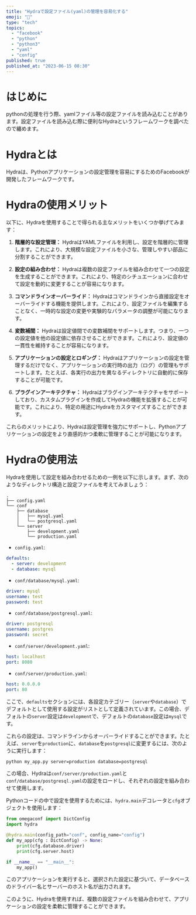 ```yaml
---
title: "Hydraで設定ファイル(yaml)の管理を容易化する"
emoji: "🐉"
type: "tech"
topics:
  - "facebook"
  - "python"
  - "python3"
  - "yaml"
  - "config"
published: true
published_at: "2023-06-15 08:30"
---
```


# はじめに
pythonの処理を行う際、yamlファイル等の設定ファイルを読み込むことがあります。設定ファイルを読み込む際に便利なHydraというフレームワークを調べたので纏めます。

# Hydraとは

Hydraは、Pythonアプリケーションの設定管理を容易にするためのFacebookが開発したフレームワークです。

# Hydraの使用メリット
以下に、Hydraを使用することで得られる主なメリットをいくつか挙げてみます：

1. **階層的な設定管理：** HydraはYAMLファイルを利用し、設定を階層的に管理します。これにより、大規模な設定ファイルを小さな、管理しやすい部品に分割することができます。

2. **設定の組み合わせ：** Hydraは複数の設定ファイルを組み合わせて一つの設定を生成することができます。これにより、特定のシチュエーションに合わせて設定を動的に変更することが容易になります。

3. **コマンドラインオーバーライド：** Hydraはコマンドラインから直接設定をオーバーライドする機能を提供します。これにより、設定ファイルを編集することなく、一時的な設定の変更や実験的なパラメータの調整が可能になります。

4. **変数補間：** Hydraは設定値間での変数補間をサポートします。つまり、一つの設定値を他の設定値に依存させることができます。これにより、設定値の一貫性を維持することが容易になります。

5. **アプリケーションの設定とロギング：** Hydraはアプリケーションの設定を管理するだけでなく、アプリケーションの実行時の出力（ログ）の管理もサポートします。たとえば、各実行の出力を異なるディレクトリに自動的に保存することが可能です。

6. **プラグインアーキテクチャ：** Hydraはプラグインアーキテクチャをサポートしており、カスタムプラグインを作成してHydraの機能を拡張することが可能です。これにより、特定の用途にHydraをカスタマイズすることができます。

これらのメリットにより、Hydraは設定管理を強力にサポートし、Pythonアプリケーションの設定をより直感的かつ柔軟に管理することが可能になります。

# Hydraの使用法
Hydraを使用して設定を組み合わせるための一例を以下に示します。まず、次のようなディレクトリ構造と設定ファイルを考えてみましょう：

```
.
├── config.yaml
└── conf
    ├── database
    │   ├── mysql.yaml
    │   └── postgresql.yaml
    └── server
        ├── development.yaml
        └── production.yaml
```

- `config.yaml`:

```yaml
defaults:
  - server: development
  - database: mysql
```

- `conf/database/mysql.yaml`:

```yaml
driver: mysql
username: test
password: test
```

- `conf/database/postgresql.yaml`:

```yaml
driver: postgresql
username: postgres
password: secret
```

- `conf/server/development.yaml`:

```yaml
host: localhost
port: 8080
```

- `conf/server/production.yaml`:

```yaml
host: 0.0.0.0
port: 80
```

ここで、`defaults`セクションには、各設定カテゴリー（`server`や`database`）でデフォルトとして使用する設定がリストとして定義されています。この場合、デフォルトの`server`設定は`development`で、デフォルトの`database`設定は`mysql`です。

これらの設定は、コマンドラインからオーバーライドすることができます。たとえば、`server`を`production`に、`database`を`postgresql`に変更するには、次のように実行します：

```bash
python my_app.py server=production database=postgresql
```

この場合、Hydraは`conf/server/production.yaml`と`conf/database/postgresql.yaml`の設定をロードし、それぞれの設定を組み合わせて使用します。

Pythonコードの中で設定を使用するためには、`hydra.main`デコレータと`cfg`オブジェクトを使用します：

```python
from omegaconf import DictConfig
import hydra

@hydra.main(config_path="conf", config_name="config")
def my_app(cfg : DictConfig) -> None:
    print(cfg.database.driver)
    print(cfg.server.host)

if __name__ == "__main__":
    my_app()
```

このアプリケーションを実行すると、選択された設定に基づいて、データベースのドライバー名とサーバーのホスト名が出力されます。

このように、Hydraを使用すれば、複数の設定ファイルを組み合わせて、アプリケーションの設定を柔軟に管理することができます。